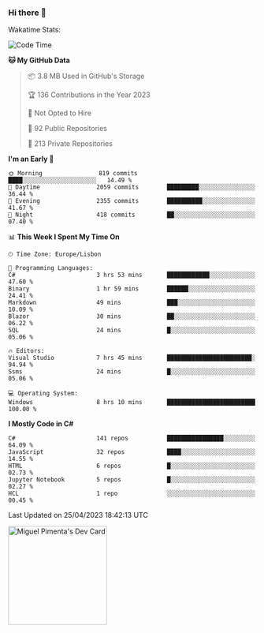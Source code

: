 ### Hi there 👋

<!--
**miguelpimenta/miguelpimenta** is a ✨ _special_ ✨ repository because its `README.md` (this file) appears on your GitHub profile.

Here are some ideas to get you started:

- 🔭 I’m currently working on ...
- 🌱 I’m currently learning ...
- 👯 I’m looking to collaborate on ...
- 🤔 I’m looking for help with ...
- 💬 Ask me about ...
- 📫 How to reach me: ...
- 😄 Pronouns: ...
- ⚡ Fun fact: ...
-->

Wakatime Stats:
<!--START_SECTION:waka-->
![Code Time](http://img.shields.io/badge/Code%20Time-3%2C859%20hrs%201%20min-blue)

**🐱 My GitHub Data** 

> 📦 3.8 MB Used in GitHub's Storage 
 > 
> 🏆 136 Contributions in the Year 2023
 > 
> 🚫 Not Opted to Hire
 > 
> 📜 92 Public Repositories 
 > 
> 🔑 213 Private Repositories 
 > 
**I'm an Early 🐤** 

```text
🌞 Morning                819 commits         ████░░░░░░░░░░░░░░░░░░░░░   14.49 % 
🌆 Daytime                2059 commits        █████████░░░░░░░░░░░░░░░░   36.44 % 
🌃 Evening                2355 commits        ██████████░░░░░░░░░░░░░░░   41.67 % 
🌙 Night                  418 commits         ██░░░░░░░░░░░░░░░░░░░░░░░   07.40 % 
```


📊 **This Week I Spent My Time On** 

```text
🕑︎ Time Zone: Europe/Lisbon

💬 Programming Languages: 
C#                       3 hrs 53 mins       ████████████░░░░░░░░░░░░░   47.60 % 
Binary                   1 hr 59 mins        ██████░░░░░░░░░░░░░░░░░░░   24.41 % 
Markdown                 49 mins             ███░░░░░░░░░░░░░░░░░░░░░░   10.09 % 
Blazor                   30 mins             ██░░░░░░░░░░░░░░░░░░░░░░░   06.22 % 
SQL                      24 mins             █░░░░░░░░░░░░░░░░░░░░░░░░   05.06 % 

🔥 Editors: 
Visual Studio            7 hrs 45 mins       ████████████████████████░   94.94 % 
Ssms                     24 mins             █░░░░░░░░░░░░░░░░░░░░░░░░   05.06 % 

💻 Operating System: 
Windows                  8 hrs 10 mins       █████████████████████████   100.00 % 
```

**I Mostly Code in C#** 

```text
C#                       141 repos           ████████████████░░░░░░░░░   64.09 % 
JavaScript               32 repos            ████░░░░░░░░░░░░░░░░░░░░░   14.55 % 
HTML                     6 repos             █░░░░░░░░░░░░░░░░░░░░░░░░   02.73 % 
Jupyter Notebook         5 repos             █░░░░░░░░░░░░░░░░░░░░░░░░   02.27 % 
HCL                      1 repo              ░░░░░░░░░░░░░░░░░░░░░░░░░   00.45 % 
```




 Last Updated on 25/04/2023 18:42:13 UTC
<!--END_SECTION:waka-->

<a href="https://app.daily.dev/MiguelPimenta"><img src="https://api.daily.dev/devcards/05b7ad917b6047f3b1368fb0fe084ad8.png?r=sx6" width="200" alt="Miguel Pimenta's Dev Card"/></a>
